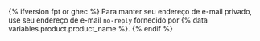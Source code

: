{% ifversion fpt or ghec %}
Para manter seu endereço de e-mail privado, use seu
endereço de e-mail `no-reply` fornecido por {% data variables.product.product_name %}.
{% endif %}

